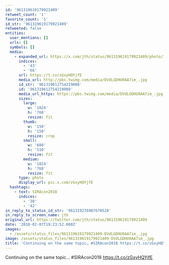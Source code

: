 ```yaml
---
id: '961319619179921409'
retweet_count: '1'
favorite_count: '1'
id_str: '961319619179921409'
retweeted: false
entities:
  user_mentions: []
  urls: []
  symbols: []
  media:
    - expanded_url: https://x.com/jth/status/961319619179921409/photo/1
      indices:
        - '43'
        - '66'
      url: https://t.co/zGxyHQYjfE
      media_url: http://pbs.twimg.com/media/DVdLGDHU0AA7im_.jpg
      id_str: '961319612754219008'
      id: '961319612754219008'
      media_url_https: https://pbs.twimg.com/media/DVdLGDHU0AA7im_.jpg
      sizes:
        large:
          w: '1024'
          h: '768'
          resize: fit
        thumb:
          w: '150'
          h: '150'
          resize: crop
        small:
          w: '680'
          h: '510'
          resize: fit
        medium:
          w: '1024'
          h: '768'
          resize: fit
      type: photo
      display_url: pic.x.com/zGxyHQYjfE
  hashtags:
    - text: SIRAcon2018
      indices:
        - '30'
        - '42'
in_reply_to_status_id_str: '961319276987670528'
in_reply_to_screen_name: jth
original_url: https://twitter.com/jth/status/961319619179921409
date: '2018-02-07T19:23:52.000Z'
images:
  - /assets/status_files/961319619179921409-DVdLGDHU0AA7im_.jpg
image: /assets/status_files/961319619179921409-DVdLGDHU0AA7im_.jpg
title: 'Continuing on the same topic… #SIRAcon2018 https://t.co/zGxyHQYjfE'
---
```


Continuing on the same topic… #SIRAcon2018 https://t.co/zGxyHQYjfE